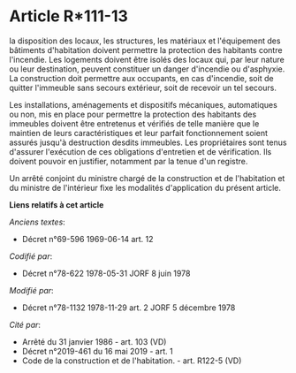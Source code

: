 # Article R*111-13

la disposition des locaux, les structures, les matériaux et l'équipement des bâtiments d'habitation doivent permettre la
protection des habitants contre l'incendie. Les logements doivent être isolés des locaux qui, par leur nature ou leur
destination, peuvent constituer un danger d'incendie ou d'asphyxie. La construction doit permettre aux occupants, en cas
d'incendie, soit de quitter l'immeuble sans secours extérieur, soit de recevoir un tel secours. 

Les installations, aménagements et dispositifs mécaniques, automatiques ou non, mis en place pour permettre la protection des
habitants des immeubles doivent être entretenus et vérifiés de telle manière que le maintien de leurs caractéristiques et
leur parfait fonctionnement soient assurés jusqu'à destruction desdits immeubles. Les propriétaires sont tenus d'assurer
l'exécution de ces obligations d'entretien et de vérification. Ils doivent pouvoir en justifier, notamment par la tenue d'un
registre. 

Un arrêté conjoint du ministre chargé de la construction et de l'habitation et du ministre de l'intérieur fixe les modalités
d'application du présent article.

**Liens relatifs à cet article**

_Anciens textes_:

  - Décret n°69-596 1969-06-14 art. 12

_Codifié par_:

  - Décret n°78-622 1978-05-31 JORF 8 juin 1978

_Modifié par_:

  - Décret n°78-1132 1978-11-29 art. 2 JORF 5 décembre 1978

_Cité par_:

  - Arrêté du 31 janvier 1986 - art. 103 (VD)
  - Décret n°2019-461 du 16 mai 2019 - art. 1
  - Code de la construction et de l'habitation. - art. R122-5 (VD)
